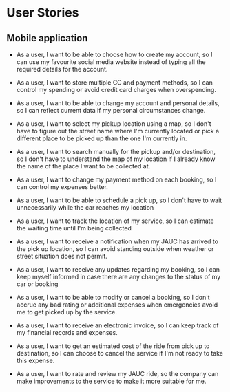 # User Stories

## Mobile application

-   As a user, I want to be able to choose how to create my account, so I can use my favourite social media website instead of typing all the required details for the account.

-   As a user, I want to store multiple CC and payment methods, so I can control my spending or avoid credit card charges when overspending.

-   As a user, I want to be able to change my account and personal details, so I can reflect current data if my personal circumstances change.

-   As a user, I want to select my pickup location using a map, so I don't have to figure out the street name where I'm currently located or pick a different place to be picked up than the one I'm currently in.

-   As a user, I want to search manually for the pickup and/or destination, so I don't have to understand the map of my location if I already know the name of the place I want to be collected at.

-   As a user, I want to change my payment method on each booking, so I can control my expenses better.

-   As a user, I want to be able to schedule a pick up, so I don't have to wait unnecessarily while the car reaches my location

-   As a user, I want to track the location of my service, so I can estimate the waiting time until I'm being collected

-   As a user, I want to receive a notification when my JAUC has arrived to the pick up location, so I can avoid standing outside when weather or street situation does not permit.

-   As a user, I want to receive any updates regarding my booking, so I can keep myself informed in case there are any changes to the status of my car or booking

-   As a user, I want to be able to modify or cancel a booking, so I don't accrue any bad rating or additional expenses when emergencies avoid me to get picked up by the service.

-   As a user, I want to receive an electronic invoice, so I can keep track of my financial records and expenses.

-   As a user, I want to get an estimated cost of the ride from pick up to destination, so I can choose to cancel the service if I'm not ready to take this expense.

-   As a user, I want to rate and review my JAUC ride, so the company can make improvements to the service to make it more suitable for me.
